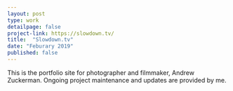 ```yaml
---
layout: post
type: work
detailpage: false
project-link: https://slowdown.tv/
title:  "Slowdown.tv"
date: "Feburary 2019"
published: false
---
```


This is the portfolio site for photographer and filmmaker, Andrew Zuckerman. Ongoing project maintenance and updates are provided by me.